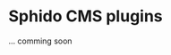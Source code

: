 <!--
id: plugins
title: How to write plugins for Sphido CMS
template: ../../layout.docs.latte
-->

# Sphido CMS plugins

... comming soon